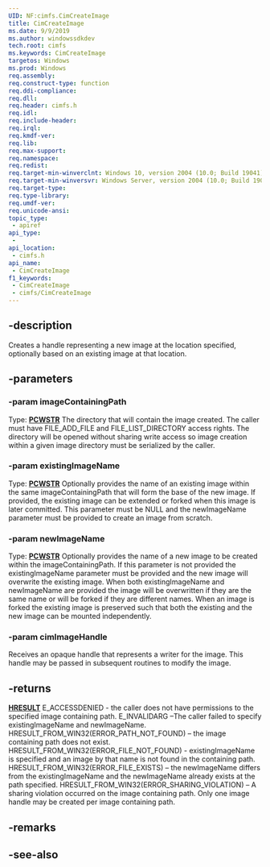 ```yaml
---
UID: NF:cimfs.CimCreateImage
title: CimCreateImage
ms.date: 9/9/2019
ms.author: windowssdkdev
tech.root: cimfs
ms.keywords: CimCreateImage
targetos: Windows
ms.prod: Windows
req.assembly: 
req.construct-type: function
req.ddi-compliance: 
req.dll: 
req.header: cimfs.h
req.idl: 
req.include-header: 
req.irql: 
req.kmdf-ver: 
req.lib: 
req.max-support: 
req.namespace: 
req.redist: 
req.target-min-winverclnt: Windows 10, version 2004 (10.0; Build 19041)
req.target-min-winversvr: Windows Server, version 2004 (10.0; Build 19041)
req.target-type: 
req.type-library: 
req.umdf-ver: 
req.unicode-ansi: 
topic_type:
 - apiref
api_type:
 - 
api_location:
 - cimfs.h
api_name:
 - CimCreateImage
f1_keywords:
 - CimCreateImage
 - cimfs/CimCreateImage
---
```


## -description

Creates a handle representing a new image at the location specified, optionally based on an existing image at that location.

## -parameters

### -param imageContainingPath

Type: **[PCWSTR](/windows/desktop/winprog/windows-data-types)**
The directory that will contain the image created. The caller must have FILE_ADD_FILE and FILE_LIST_DIRECTORY access rights. The directory will be opened without sharing write access so image creation within a given image directory must be serialized by the caller.

### -param existingImageName

Type: **[PCWSTR](/windows/desktop/winprog/windows-data-types)**
Optionally provides the name of an existing image within the same imageContainingPath that will form the base of the new image. If provided, the existing image can be extended or forked when this image is later committed. This parameter must be NULL and the newImageName parameter must be provided to create an image from scratch.

### -param newImageName

Type: **[PCWSTR](/windows/desktop/winprog/windows-data-types)**
Optionally provides the name of a new image to be created within the imageContainingPath. If this parameter is not provided the existingImageName parameter must be provided and the new image will overwrite the existing image. When both existingImageName and newImageName are provided the image will be overwritten if they are the same name or will be forked if they are different names.
When an image is forked the existing image is preserved such that both the existing and the new image can be mounted independently.

### -param cimImageHandle

Receives an opaque handle that represents a writer for the image. This handle may be passed in subsequent routines to modify the image.

## -returns

**[HRESULT](/windows/desktop/winprog/windows-data-types)**
E_ACCESSDENIED - the caller does not have permissions to the specified image containing path.
E_INVALIDARG –The caller failed to specify existingImageName and newImageName.
HRESULT_FROM_WIN32(ERROR_PATH_NOT_FOUND) – the image containing path does not exist.
HRESULT_FROM_WIN32(ERROR_FILE_NOT_FOUND) - existingImageName is specified and an image by that name is not found in the containing path.
HRESULT_FROM_WIN32(ERROR_FILE_EXISTS) – the newImageName differs from the existingImageName and the newImageName already exists at the path specified.
HRESULT_FROM_WIN32(ERROR_SHARING_VIOLATION) – A sharing violation occurred on the image containing path. Only one image handle may be created per image containing path.

## -remarks

## -see-also